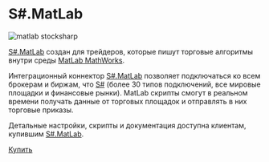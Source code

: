 # S\#.MatLab

![matlab stocksharp](~/images/matlab_stocksharp.png)

[S\#.MatLab](MatLab.md) создан для трейдеров, которые пишут торговые алгоритмы внутри среды [MatLab MathWorks](https://mathworks.com/). 

Интеграционный коннектор [S\#.MatLab](MatLab.md) позволяет подключаться ко всем брокерам и биржам, что [S\#](StockSharpAbout.md) (более 30 типов подключений, все мировые площадки и финансовые рынки). MatLab скрипты смогут в реальном времени получать данные от торговых площадок и отправлять в них торговые приказы. 

Детальные настройки, скрипты и документация доступна клиентам, купившим [S\#.MatLab](MatLab.md). 

[Купить](https://stocksharp.ru/products/pricing/#matlab)
